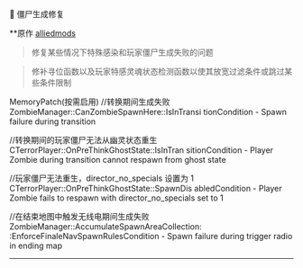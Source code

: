 📌 僵尸生成修复

**原作 [alliedmods](https://forums.alliedmods.net/showthread.php?t=333351**)

> 修复某些情况下特殊感染和玩家僵尸生成失败的问题

> 修补寻位函数以及玩家特感灵魂状态检测函数以使其放宽过滤条件或跳过某些条件限制

MemoryPatch(按需启用)
//转换期间生成失败
ZombieManager::CanZombieSpawnHere::IsInTransi tionCondition - Spawn failure during transition

//转换期间的玩家僵尸无法从幽灵状态重生
CTerrorPlayer::OnPreThinkGhostState::IsInTran sitionCondition - Player Zombie during transition cannot respawn from ghost state

//玩家僵尸无法重生，director_no_specials 设置为 1
CTerrorPlayer::OnPreThinkGhostState::SpawnDis abledCondition - Player Zombie fails to respawn with director_no_specials set to 1

//在结束地图中触发无线电期间生成失败
ZombieManager::AccumulateSpawnAreaCollection: :EnforceFinaleNavSpawnRulesCondition - Spawn failure during trigger radio in ending map

---

